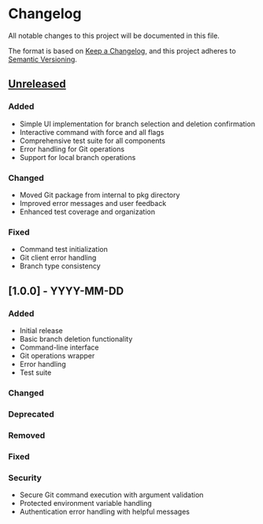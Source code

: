 # Changelog

All notable changes to this project will be documented in this file.

The format is based on [Keep a Changelog](https://keepachangelog.com/en/1.0.0/),
and this project adheres to [Semantic Versioning](https://semver.org/spec/v2.0.0.html).

## [Unreleased]

### Added

- Simple UI implementation for branch selection and deletion confirmation
- Interactive command with force and all flags
- Comprehensive test suite for all components
- Error handling for Git operations
- Support for local branch operations

### Changed

- Moved Git package from internal to pkg directory
- Improved error messages and user feedback
- Enhanced test coverage and organization

### Fixed

- Command test initialization
- Git client error handling
- Branch type consistency

## [1.0.0] - YYYY-MM-DD

### Added

- Initial release
- Basic branch deletion functionality
- Command-line interface
- Git operations wrapper
- Error handling
- Test suite

### Changed

### Deprecated

### Removed

### Fixed

### Security

- Secure Git command execution with argument validation
- Protected environment variable handling
- Authentication error handling with helpful messages

[Unreleased]: https://github.com/bral/git-branch-delete-go/compare/v0.0.0...HEAD
